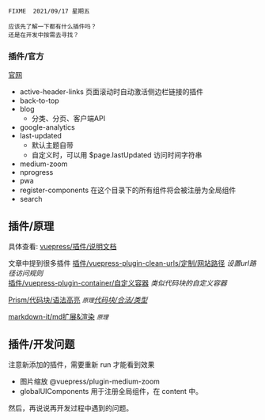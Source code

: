 ```?
FIXME  2021/09/17 星期五

应该先了解一下都有什么插件吗？
还是在开发中按需去寻找？
```

### 插件/官方

[官网](https://vuepress.vuejs.org/zh/plugin/)

- active-header-links 页面滚动时自动激活侧边栏链接的插件
- back-to-top
- blog
  - 分类、分页、客户端API
- google-analytics
- last-updated
  - 默认主题自带
  - 自定义时，可以用 $page.lastUpdated 访问时间字符串
- medium-zoom
- nprogress
- pwa
- register-components  在这个目录下的所有组件将会被注册为全局组件
- search


## 插件/原理
具体查看: [vuepress/插件/说明文档](https://vuepress.vuejs.org/zh/plugin/)

文章中提到很多插件
[插件/vuepress-plugin-clean-urls/定制/网站路径](https://vuepress.github.io/plugins/clean-urls/) *设置url路径访问规则*  
[插件/vuepress-plugin-container/自定义容器](https://vuepress.github.io/plugins/container/) *类似代码块的自定义容器*

[Prism/代码块/语法高亮](https://prismjs.com/) *`原理`[代码块/合法/类型](https://prismjs.com/#languages-list)* 

[markdown-it/md扩展&渲染](https://github.com/markdown-it/markdown-it) *`原理`*




## 插件/开发问题
注意新添加的插件，需要重新 run 才能看到效果
- 图片缩放 @vuepress/plugin-medium-zoom
- globalUIComponents 用于注册全局组件，在 content 中。

然后，再说说再开发过程中遇到的问题。


